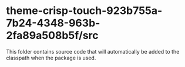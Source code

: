 # theme-crisp-touch-923b755a-7b24-4348-963b-2fa89a508b5f/src

This folder contains source code that will automatically be added to the classpath when
the package is used.
